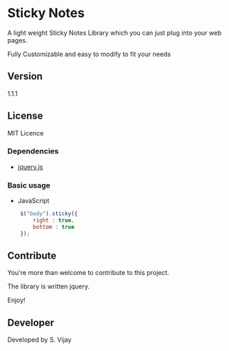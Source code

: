# Sticky Notes

A light weight Sticky Notes Library which you can just plug into your web pages.

Fully Customizable and easy to modify to fit your needs

## Version

1.1.1

## License

MIT Licence

### Dependencies
- [jquery.js](https://code.jquery.com/jquery-3.3.1.min.js)

### Basic usage

- JavaScript

```javascript
    $("body").sticky({
		right : true,
		bottom : true
	});
```


## Contribute

You're more than welcome to contribute to this project. 

The library is written jquery.

Enjoy!


## Developer

Developed by S. Vijay
